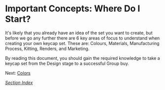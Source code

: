 # Important Concepts: Where Do I Start?

It's likely that you already have an idea of the set you want to create, but before we go any further there are 6 key areas of focus to understand when creating your own keycap set. These are: Colours, Materials, Manufacturing Process, Kitting, Renders, and Marketing.

By reading this document, you should gain the required knowledge to take a keycap set from the Design stage to a successful Group buy.

Next: [Colors](./colors.md)

*[Section Index](./index.md)*
